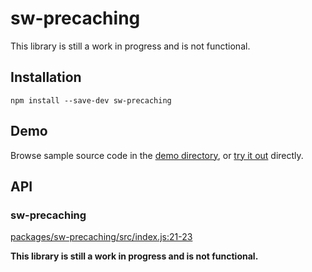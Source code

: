# sw-precaching

This library is still a work in progress and is not functional.

## Installation

`npm install --save-dev sw-precaching`

## Demo

Browse sample source code in the [demo directory](https://github.com/GoogleChrome/sw-helpers/tree/master/packages/sw-precaching/demo), or
[try it out](https://googlechrome.github.io/sw-helpers/sw-precaching/demo/) directly.

## API

<!-- Generated by documentation.js. Update this documentation by updating the source code. -->

### sw-precaching

[packages/sw-precaching/src/index.js:21-23](https://github.com/GoogleChrome/sw-helpers/blob/4b8bb3248c60355806280fb95259bd70fa6083bd/packages/sw-precaching/src/index.js#L21-L23 "Source code on GitHub")

**This library is still a work in progress and is not functional.**
